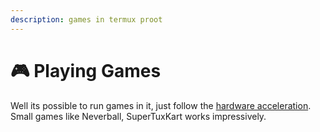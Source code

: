 ```yaml
---
description: games in termux proot
---
```


# 🎮 Playing Games

Well its possible to run games in it, just follow the [hardware acceleration](tips-and-tricks/hardware-acceleration.md). Small games like Neverball, SuperTuxKart works impressively.
